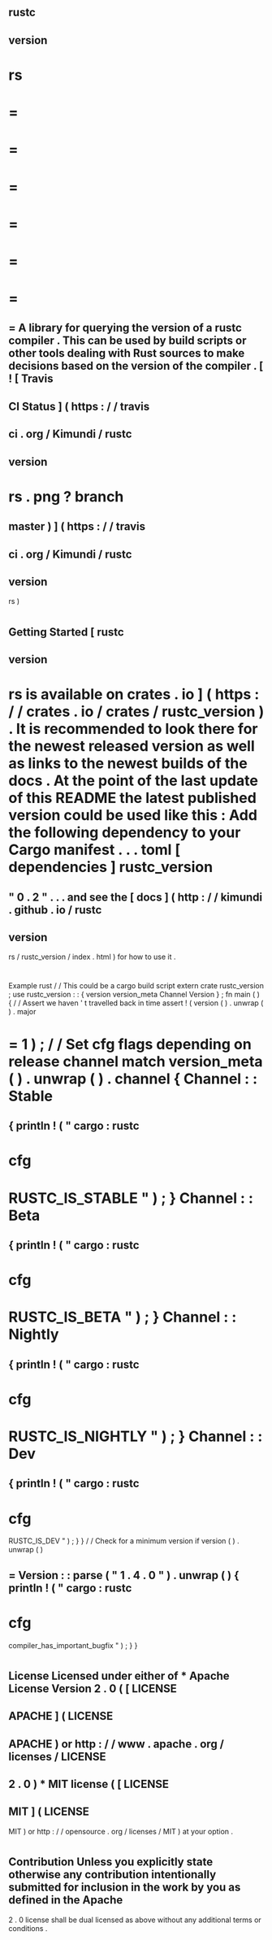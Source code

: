 rustc
-
version
-
rs
=
=
=
=
=
=
=
=
=
=
=
=
=
=
A
library
for
querying
the
version
of
a
rustc
compiler
.
This
can
be
used
by
build
scripts
or
other
tools
dealing
with
Rust
sources
to
make
decisions
based
on
the
version
of
the
compiler
.
[
!
[
Travis
-
CI
Status
]
(
https
:
/
/
travis
-
ci
.
org
/
Kimundi
/
rustc
-
version
-
rs
.
png
?
branch
=
master
)
]
(
https
:
/
/
travis
-
ci
.
org
/
Kimundi
/
rustc
-
version
-
rs
)
#
Getting
Started
[
rustc
-
version
-
rs
is
available
on
crates
.
io
]
(
https
:
/
/
crates
.
io
/
crates
/
rustc_version
)
.
It
is
recommended
to
look
there
for
the
newest
released
version
as
well
as
links
to
the
newest
builds
of
the
docs
.
At
the
point
of
the
last
update
of
this
README
the
latest
published
version
could
be
used
like
this
:
Add
the
following
dependency
to
your
Cargo
manifest
.
.
.
toml
[
dependencies
]
rustc_version
=
"
0
.
2
"
.
.
.
and
see
the
[
docs
]
(
http
:
/
/
kimundi
.
github
.
io
/
rustc
-
version
-
rs
/
rustc_version
/
index
.
html
)
for
how
to
use
it
.
#
Example
rust
/
/
This
could
be
a
cargo
build
script
extern
crate
rustc_version
;
use
rustc_version
:
:
{
version
version_meta
Channel
Version
}
;
fn
main
(
)
{
/
/
Assert
we
haven
'
t
travelled
back
in
time
assert
!
(
version
(
)
.
unwrap
(
)
.
major
>
=
1
)
;
/
/
Set
cfg
flags
depending
on
release
channel
match
version_meta
(
)
.
unwrap
(
)
.
channel
{
Channel
:
:
Stable
=
>
{
println
!
(
"
cargo
:
rustc
-
cfg
=
RUSTC_IS_STABLE
"
)
;
}
Channel
:
:
Beta
=
>
{
println
!
(
"
cargo
:
rustc
-
cfg
=
RUSTC_IS_BETA
"
)
;
}
Channel
:
:
Nightly
=
>
{
println
!
(
"
cargo
:
rustc
-
cfg
=
RUSTC_IS_NIGHTLY
"
)
;
}
Channel
:
:
Dev
=
>
{
println
!
(
"
cargo
:
rustc
-
cfg
=
RUSTC_IS_DEV
"
)
;
}
}
/
/
Check
for
a
minimum
version
if
version
(
)
.
unwrap
(
)
>
=
Version
:
:
parse
(
"
1
.
4
.
0
"
)
.
unwrap
(
)
{
println
!
(
"
cargo
:
rustc
-
cfg
=
compiler_has_important_bugfix
"
)
;
}
}
#
#
License
Licensed
under
either
of
*
Apache
License
Version
2
.
0
(
[
LICENSE
-
APACHE
]
(
LICENSE
-
APACHE
)
or
http
:
/
/
www
.
apache
.
org
/
licenses
/
LICENSE
-
2
.
0
)
*
MIT
license
(
[
LICENSE
-
MIT
]
(
LICENSE
-
MIT
)
or
http
:
/
/
opensource
.
org
/
licenses
/
MIT
)
at
your
option
.
#
#
#
Contribution
Unless
you
explicitly
state
otherwise
any
contribution
intentionally
submitted
for
inclusion
in
the
work
by
you
as
defined
in
the
Apache
-
2
.
0
license
shall
be
dual
licensed
as
above
without
any
additional
terms
or
conditions
.
